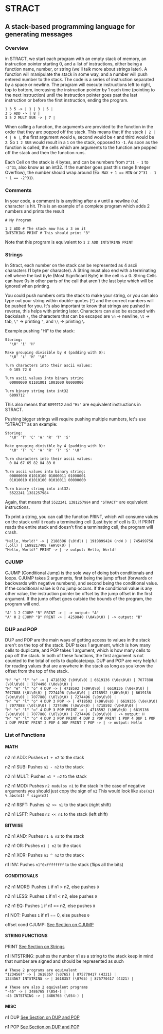 # STRACT
## A stack-based programming language for generating messages

### Overview

in STRACT, we start each program with an empty stack of memory, an instruction pointer starting 0, and a list of instructions, either being a function name, number, or string (we'll talk more about strings later). A function will manipulate the stack in some way, and a number will push entered number to the stack. The code is a series of instruction separated by a space or newline. The program will execute instructions left to right, top to bottom, increasing the instruction pointer by 1 each time (pointing to the next  instruction) until the instruction pointer goes past the last instruction or before the first instruction, ending the program.

```
1 3 5 -> | 1 | 3 | 5 |
3 5 ADD -> | 8 |
3 5 2 MULT SUB -> | 7 |
```

When calling a function, the arguments are provided to the function in the order that they are popped off the stack. This means that if the stack `| 2 | 4 | 6 |`, the first argument would `6`, second would be `4` and third would be `2`. So `1 2 SUB` would result in a `1` on the stack, opposed to `-1`. As soon as the function is called, the cells which are arguments to the function are popped off the stack and then the function runs.

Each Cell on the stack is 4 bytes, and can be numbers from `2^31 - 1` to `-2^31`, also know as an int32. If the number goes past this range (Integer Overflow), the number should wrap around (Ex: `MAX + 1 == MIN` or `2^31 - 1 + 1 == -2^31`).

### Comments

In your code, a comment is is anything after a `#` until a newline (`\n`) character is hit. This is an example of a complete program which adds 2 numbers and prints the result
```
# My Program

1 2 ADD # The stack now has a 3 on it
INTSTRING PRINT # This should print "3"
```

Note that this program is equivalent to `1 2 ADD INTSTRING PRINT`

### Strings

In Stract, each number on the stack can be represented as 4 ascii characters (1 byte per character). A String must also end with a terminating cell where the last byte (Most Significant Byte) in the cell is a 0. String Cells can have 0s in other parts of the call that aren't the last byte which will be ignored when printing.

You could push numbers onto the stack to make your string, or you can also type out your string within double-quotes (`"`) and the correct numbers will be pushed for you. It's also important to know that strings are pushed in reverse, this helps with printing later. Characters can also be escaped with backslash `\`, the characters that can be escaped are `\n` -> newline, `\t` -> tab, `\"` -> printing `"`, and `\\` -> printing `\`.

Example pushing "Hi" to the stack:
```
Storing:
  '\0' 'i' 'H'

Make grouping divisible by 4 (padding with 0):
  '\0' 'i' 'H' '\0'

Turn characters into their ascii values:
  0 105 72 0

Turn ascii values into binary string
  00000000 01101001 1001000 00000000
  
Turn binary string into int32
  6899712
```
This also means that `6899712` and `"Hi"` are equivalent instructions in STRACT.

Pushing bigger strings will require pushing multiple numbers, let's use "STRACT" as an example:
```
Storing:
  '\0' 'T' 'C' 'A' 'R' 'T' 'S'

Make grouping divisible by 4 (padding with 0):
  '\0' 'T' 'C' 'A' 'R' 'T' 'S' '\0'

Turn characters into their ascii values:
  0 84 67 65 82 84 83 0

Turn ascii values into binary string:
  00000000 01010100 01000011 01000001
  01010010 01010100 01010011 00000000

Turn binary string into int32:
  5522241 1381257984
```

Again, that means that `5522241 1381257984` and `"STRACT"` are equivalent instructions.

To print a string, you can call the function PRINT, which will consume values on the stack until it reads a terminating cell (Last byte of cell is 0). If PRINT reads the entire stack and doesn't find a terminating cell, the program will crash.

```
"Hello, World!" -> | 2188396 (\0!dl) | 1919899424 (roW ) | 745499756 (,oll) | 1699217408 (eH\0\0) |
"Hello, World!" PRINT -> | -> output: Hello, World!
```

### CJUMP

CJUMP (Conditional Jump) is the sole way of doing both conditionals and loops. CJUMP takes 2 arguments, first being the jump offset (forwards or backwards with negative numbers), and second being the conditional value. If the conditional value is 0 no jump occurs. If the conditional value is any other value, the instruction pointer be offset by the jump offset in the first argument. If the jump offset goes outside the bounds of the program, the program will end.
```
"A" 1 2 CJUMP "B" PRINT -> | -> output: "A"
"A" 0 2 CJUMP "B" PRINT -> | 4259840 (\0A\0\0) | -> output: "B"
```

### DUP and POP

DUP and POP are the main ways of getting access to values in the stack aren't on the top of the stack. DUP takes 1 argument, which is how many cells to duplicate, and POP takes 1 argument, which is how many cells to pop off the stack. In both of these functions, the first argument is not counted to the total of cells to duplicate/pop. DUP and POP are very helpful for reading values that are anywhere in the stack as long as you know the offset from the top of the stack.

```
"H" "e" "l" "o" -> | 4718592 (\0H\0\0) | 6619136 (\0e\0\0) | 7077888 (\0l\0\0) | 7274496 (\0o\0\0) |
"H" "e" "l" "o" 4 DUP -> | 4718592 (\0H\0\0) | 6619136 (\0e\0\0) | 7077888 (\0l\0\0) | 7274496 (\0o\0\0) | 4718592 (\0H\0\0) | 6619136 (\0e\0\0) | 7077888 (\0l\0\0) | 7274496 (\0o\0\0) |
"H" "e" "l" "o" 4 DUP 3 POP -> | 4718592 (\0H\0\0) | 6619136 (\0e\0\0) | 7077888 (\0l\0\0) | 7274496 (\0o\0\0) | 4718592 (\0H\0\0) |
"H" "e" "l" "o" 4 DUP 3 POP PRINT -> | 4718592 (\0H\0\0) | 6619136 (\0e\0\0) | 7077888 (\0l\0\0) | 7274496 (\0o\0\0) | -> output: H
"H" "e" "l" "o" 4 DUP 3 POP PRINT 4 DUP 2 POP PRINT 1 POP 4 DUP 1 POP 1 DUP PRINT PRINT 2 POP 4 DUP PRINT 7 POP -> | -> output: Hello
```

### List of Functions

#### MATH
n2 n1 ADD:
Pushes `n1 + n2` to the stack

n2 n1 SUB:
Pushes `n1 - n2` to the stack

n2 n1 MULT:
Pushes `n1 * n2` to the stack

n2 n1 MOD:
Pushes `n2 modulos n1` to the stack
In the case of negative arguments you should just copy the sign of `n2`
This would look like `abs(n2) % abs(n1) * sign(n2)`

n2 n1 RSFT:
Pushes `n2 >> n1` to the stack (right shift)

n2 n1 LSFT:
Pushes `n2 << n1` to the stack (left shift)

#### BITWISE

n2 n1 AND:
Pushes `n1 & n2` to the stack

n2 n1 OR:
Pushes `n1 | n2` to the stack

n2 n1 XOR:
Pushes `n1 ^ n2` to the stack

n1 INV:
Pushes `n1^0xffffffff` to the stack (flips all the bits)

#### CONDITIONALS
n2 n1 MORE:
Pushes `1` if n1 > n2, else pushes `0`

n2 n1 LESS:
Pushes `1` if n1 < n2, else pushes `0`

n2 n1 EQ:
Pushes `1` if n1 == n2, else pushes `0`

n1 NOT:
Pushes `1` if n1 == 0, else pushes `0`

offset cond CJUMP: [See Section on CJUMP](#CJUMP)

#### STRING FUNCTIONS
PRINT [See Section on Strings](#CJUMP)

n1 INTSTRING:
pushes the number n1 as a string to the stack
keep in mind that number are signed and should be represented as such
```
# These 2 programs are equivalent
"1234567" -> | 3618357 (\0765) | 875770417 (4321) |
1234567 INTSTRING -> | 3618357 (\0765) | 875770417 (4321) |

# These are also 2 equivalent programs
"-45" -> | 3486765 (\054-) |
-45 INTSTRING -> | 3486765 (\054-) |
```

#### MISC

n1 DUP [See Section on DUP and POP](#DUP-and-POP)

n1 POP [See Section on DUP and POP](#DUP-and-POP)